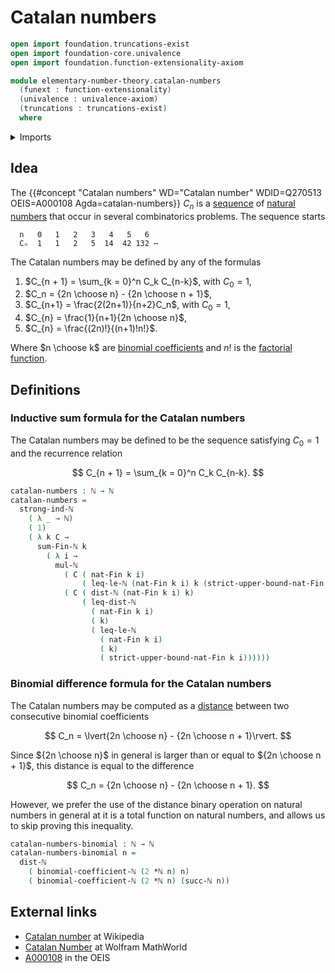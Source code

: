# Catalan numbers

```agda
open import foundation.truncations-exist
open import foundation-core.univalence
open import foundation.function-extensionality-axiom

module elementary-number-theory.catalan-numbers
  (funext : function-extensionality)
  (univalence : univalence-axiom)
  (truncations : truncations-exist)
  where
```

<details><summary>Imports</summary>

```agda
open import elementary-number-theory.binomial-coefficients funext univalence truncations
open import elementary-number-theory.distance-natural-numbers funext univalence truncations
open import elementary-number-theory.multiplication-natural-numbers
open import elementary-number-theory.natural-numbers
open import elementary-number-theory.strict-inequality-natural-numbers funext univalence truncations
open import elementary-number-theory.strong-induction-natural-numbers funext univalence truncations
open import elementary-number-theory.sums-of-natural-numbers funext univalence truncations

open import univalent-combinatorics.standard-finite-types funext univalence truncations
```

</details>

## Idea

The
{{#concept "Catalan numbers" WD="Catalan number" WDID=Q270513 OEIS=A000108 Agda=catalan-numbers}}
$C_n$ is a [sequence](foundation.sequences.md) of
[natural numbers](elementary-number-theory.natural-numbers.md) that occur in
several combinatorics problems. The sequence starts

```text
  n   0   1   2   3   4   5   6
  Cₙ  1   1   2   5  14  42 132 ⋯
```

The Catalan numbers may be defined by any of the formulas

1. $C_{n + 1} = \sum_{k = 0}^n C_k C_{n-k}$, with $C_0 = 1$,
2. $C_n = {2n \choose n} - {2n \choose n + 1}$,
3. $C_{n+1} = \frac{2(2n+1)}{n+2}C_n$, with $C_0 = 1$,
4. $C_{n} = \frac{1}{n+1}{2n \choose n}$,
5. $C_{n} = \frac{(2n)!}{(n+1)!n!}$.

Where $n \choose k$ are
[binomial coefficients](elementary-number-theory.binomial-coefficients.md) and
$n!$ is the [factorial function](elementary-number-theory.factorials.md).

## Definitions

### Inductive sum formula for the Catalan numbers

The Catalan numbers may be defined to be the sequence satisfying $C_0 = 1$ and
the recurrence relation

$$
C_{n + 1} = \sum_{k = 0}^n C_k C_{n-k}.
$$

```agda
catalan-numbers : ℕ → ℕ
catalan-numbers =
  strong-ind-ℕ
    ( λ _ → ℕ)
    ( 1)
    ( λ k C →
      sum-Fin-ℕ k
        ( λ i →
          mul-ℕ
            ( C ( nat-Fin k i)
                ( leq-le-ℕ (nat-Fin k i) k (strict-upper-bound-nat-Fin k i)))
            ( C ( dist-ℕ (nat-Fin k i) k)
                ( leq-dist-ℕ
                  ( nat-Fin k i)
                  ( k)
                  ( leq-le-ℕ
                    ( nat-Fin k i)
                    ( k)
                    ( strict-upper-bound-nat-Fin k i))))))
```

### Binomial difference formula for the Catalan numbers

The Catalan numbers may be computed as a
[distance](elementary-number-theory.distance-natural-numbers.md) between two
consecutive binomial coefficients

$$
C_n = \lvert{2n \choose n} - {2n \choose n + 1}\rvert.
$$

Since ${2n \choose n}$ in general is larger than or equal to
${2n \choose n + 1}$, this distance is equal to the difference

$$
C_n = {2n \choose n} - {2n \choose n + 1}.
$$

However, we prefer the use of the distance binary operation on natural numbers
in general at it is a total function on natural numbers, and allows us to skip
proving this inequality.

```agda
catalan-numbers-binomial : ℕ → ℕ
catalan-numbers-binomial n =
  dist-ℕ
    ( binomial-coefficient-ℕ (2 *ℕ n) n)
    ( binomial-coefficient-ℕ (2 *ℕ n) (succ-ℕ n))
```

## External links

- [Catalan number](https://en.wikipedia.org/wiki/Catalan_number) at Wikipedia
- [Catalan Number](https://mathworld.wolfram.com/CatalanNumber.html) at Wolfram
  MathWorld
- [A000108](https://oeis.org/A000108) in the OEIS
